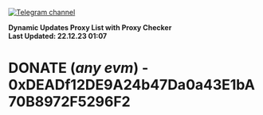 [![Telegram channel](https://img.shields.io/endpoint?url=https://runkit.io/damiankrawczyk/telegram-badge/branches/master?url=https://t.me/n4z4v0d)](https://t.me/n4z4v0d) 

**Dynamic Updates Proxy List with Proxy Checker**  
**Last Updated: 22.12.23 01:07**

# DONATE (_any evm_) - 0xDEADf12DE9A24b47Da0a43E1bA70B8972F5296F2
